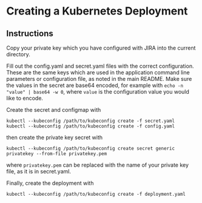 # Creating a Kubernetes Deployment

## Instructions

Copy your private key which you have configured with JIRA into the
current directory.

Fill out the config.yaml and secret.yaml files with the correct
configuration. These are the same keys which are used in the application
command line parameters or configuration file, as noted in the main
README. Make sure the values in the secret are base64 encoded, for
example with `echo -n "value" | base64 -w 0`, where `value` is the
configuration value you would like to encode.

Create the secret and configmap with

```
kubectl --kubeconfig /path/to/kubeconfig create -f secret.yaml
kubectl --kubeconfig /path/to/kubeconfig create -f config.yaml
```

then create the private key secret with

```
kubectl --kubeconfig /path/to/kubeconfig create secret generic privatekey --from-file privatekey.pem
```

where `privatekey.pem` can be replaced with the name of your private key
file, as it is in secret.yaml.

Finally, create the deployment with

```
kubectl --kubeconfig /path/to/kubeconfig create -f deployment.yaml
```
